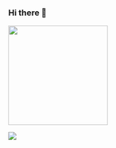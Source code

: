 ### Hi there 👋

<a href="http://localhost:3000/apply/53082289" target="_blank" rel="noopener"><img src="https://quine.sh/images/awq-btn.png" width="200"></a>

<!--
**orangecoloured/orangecoloured** is a ✨ _special_ ✨ repository because its `README.md` (this file) appears on your GitHub profile.

Here are some ideas to get you started:

- 🔭 I’m currently working on ...
- 🌱 I’m currently learning ...
- 👯 I’m looking to collaborate on ...
- 🤔 I’m looking for help with ...
- 💬 Ask me about ...
- 📫 How to reach me: ...
- 😄 Pronouns: ...
- ⚡ Fun fact: ...
-->

![](https://hit.yhype.me/github/profile?user_id=3314891)
